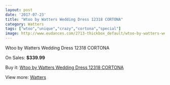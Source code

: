 ```yaml
---
layout: post
date: '2017-07-23'
title: "Wtoo by Watters Wedding Dress 12318 CORTONA"
category: Watters
tags: ["wtoo","unique","crazy","cortona","special"]
image: http://www.eudances.com/2713-thickbox_default/wtoo-by-watters-wedding-dress-12318-cortona.jpg
---
```

Wtoo by Watters Wedding Dress 12318 CORTONA

On Sales: **$339.99**
<a href="https://www.eudances.com/en/watters/916-wtoo-by-watters-wedding-dress-12318-cortona.html"><amp-img layout="responsive" width="600" height="600" src="//www.eudances.com/2713-thickbox_default/wtoo-by-watters-wedding-dress-12318-cortona.jpg" alt="Wtoo by Watters Wedding Dress 12318 CORTONA 0" /></a>
<a href="https://www.eudances.com/en/watters/916-wtoo-by-watters-wedding-dress-12318-cortona.html"><amp-img layout="responsive" width="600" height="600" src="//www.eudances.com/2714-thickbox_default/wtoo-by-watters-wedding-dress-12318-cortona.jpg" alt="Wtoo by Watters Wedding Dress 12318 CORTONA 1" /></a>

Buy it: [Wtoo by Watters Wedding Dress 12318 CORTONA](https://www.eudances.com/en/watters/916-wtoo-by-watters-wedding-dress-12318-cortona.html "Wtoo by Watters Wedding Dress 12318 CORTONA")

View more: [Watters](https://www.eudances.com/en/12-watters "Watters")